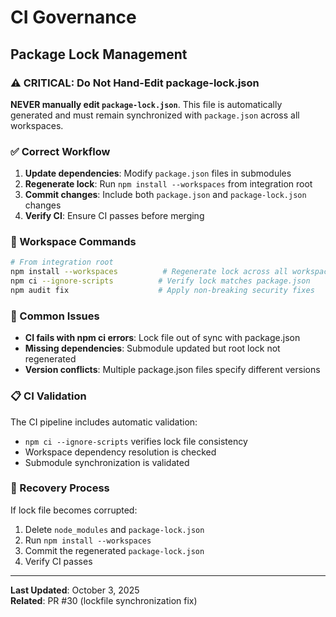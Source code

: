 # CI Governance

## Package Lock Management

### ⚠️ CRITICAL: Do Not Hand-Edit package-lock.json

**NEVER manually edit `package-lock.json`**. This file is automatically generated and must remain synchronized with `package.json` across all workspaces.

### ✅ Correct Workflow

1. **Update dependencies**: Modify `package.json` files in submodules
2. **Regenerate lock**: Run `npm install --workspaces` from integration root
3. **Commit changes**: Include both `package.json` and `package-lock.json` changes
4. **Verify CI**: Ensure CI passes before merging

### 🔧 Workspace Commands

```bash
# From integration root
npm install --workspaces          # Regenerate lock across all workspaces
npm ci --ignore-scripts          # Verify lock matches package.json
npm audit fix                    # Apply non-breaking security fixes
```

### 🚨 Common Issues

- **CI fails with npm ci errors**: Lock file out of sync with package.json
- **Missing dependencies**: Submodule updated but root lock not regenerated
- **Version conflicts**: Multiple package.json files specify different versions

### 📋 CI Validation

The CI pipeline includes automatic validation:

- `npm ci --ignore-scripts` verifies lock file consistency
- Workspace dependency resolution is checked
- Submodule synchronization is validated

### 🔄 Recovery Process

If lock file becomes corrupted:

1. Delete `node_modules` and `package-lock.json`
2. Run `npm install --workspaces`
3. Commit the regenerated `package-lock.json`
4. Verify CI passes

---

**Last Updated**: October 3, 2025  
**Related**: PR #30 (lockfile synchronization fix)
